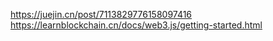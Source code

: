 https://juejin.cn/post/7113829776158097416
https://learnblockchain.cn/docs/web3.js/getting-started.html